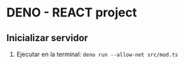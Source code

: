 # DENO - REACT project

## Inicializar servidor
1. Ejecutar en la terminal: `deno run --allow-net src/mod.ts`